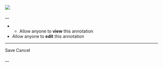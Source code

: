 ![](https://bat.bing.com/action/0?ti=56018282&Ver=2&mid=51eb8677-b56b-4d18-a942-f362d5248915&sid=201ffde0635411ee902411d77b750559&vid=20202bf0635411ee9ac03f2e618b0b9f&vids=0&msclkid=N&pi=0&lg=en-US&sw=800&sh=600&sc=24&nwd=1&tl=Shortform%20%7C%20Book&p=https%3A%2F%2Fwww.shortform.com%2Fapp%2Fbook%2Fa-theory-of-justice%2F1-page-summary&r=&lt=376&evt=pageLoad&sv=1&rn=84961)

__

  *   * Allow anyone to **view** this annotation
  * Allow anyone to **edit** this annotation



* * *

Save Cancel

__



